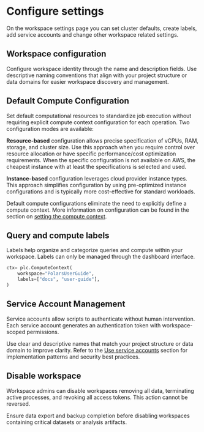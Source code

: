 # Configure settings

On the workspace settings page you can set cluster defaults, create labels, add service accounts and
change other workspace related settings.

## Workspace configuration

Configure workspace identity through the name and description fields. Use descriptive naming
conventions that align with your project structure or data domains for easier workspace discovery
and management.

## Default Compute Configuration

Set default computational resources to standardize job execution without requiring explicit compute
context configuration for each operation. Two configuration modes are available:

**Resource-based** configuration allows precise specification of vCPUs, RAM, storage, and cluster
size. Use this approach when you require control over resource allocation or have specific
performance/cost optimization requirements. When the specific configuration is not available on AWS,
the cheapest instance with at least the specifications is selected and used.

**Instance-based** configuration leverages cloud provider instance types. This approach simplifies
configuration by using pre-optimized instance configurations and is typically more cost-effective
for standard workloads.

Default compute configurations eliminate the need to explicitly define a compute context. More
information on configuration can be found in the section on
[setting the compute context](../run/compute-context.md).

## Query and compute labels

Labels help organize and categorize queries and compute within your workspace. Labels can only be
managed through the dashboard interface.

```python
ctx= plc.ComputeContext(
    workspace="PolarsUserGuide",
    labels=["docs", "user-guide"],
)
```

## Service Account Management

Service accounts allow scripts to authenticate without human intervention. Each service account
generates an authentication token with workspace-scoped permissions.

Use clear and descriptive names that match your project structure or data domain to improve clarity.
Refer to the [Use service accounts](../explain/service-accounts.md) section for implementation
patterns and security best practices.

## Disable workspace

Workspace admins can disable workspaces removing all data, terminating active processes, and
revoking all access tokens. This action cannot be reversed.

Ensure data export and backup completion before disabling workspaces containing critical datasets or
analysis artifacts.
